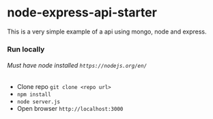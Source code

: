 # node-express-api-starter
This is a very simple example of a api using mongo, node and express. 

### Run locally
###### Must have node installed `https://nodejs.org/en/`

  - Clone repo `git clone <repo url>`
  - `npm install`
  - `node server.js` 
  - Open browser `http://localhost:3000`


